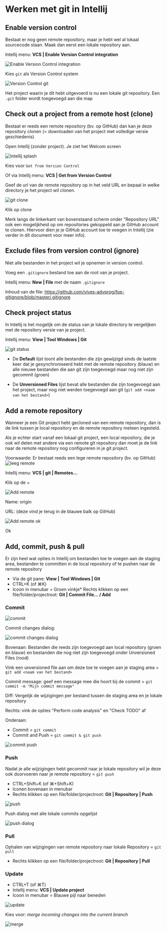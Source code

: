# Werken met git in Intellij

## Enable version control

Bestaat er nog geen remote repository, maar je hebt wel al lokaal sourcecode staan. Maak dan eerst een lokale repository aan.

Intellij menu: **VCS | Enable Version Control integration**

![Enable Version Control integration](https://github.com/vives-advprog/werken-met-git/blob/master/intellij/images/enableVersionControlIntegration.png 'Enable Version Control integration')

Kies `git` als Version Control system

![Version Control git](https://github.com/vives-advprog/werken-met-git/blob/master/intellij/images/versionControlGit.png 'Version Control git')

Het project waarin je dit hebt uitgevoerd is nu een lokale git repository. Een `.git` folder wordt toegevoegd aan die map

## Check out a project from a remote host (clone)﻿

Bestaat er reeds een remote repository (bv. op GitHub) dan kan je deze repository clonen (= downloaden van het project met volledige versie geschiedenis)

Open Intellij (zonder project). Je ziet het Welcom screen

![Intellij splash](https://github.com/vives-advprog/werken-met-git/blob/master/intellij/images/IntellijSplash.png 'Intellij splash')

Kies voor `Get from Version Control`

Of via Intellij menu: **VCS | Get from Version Control**

Geef de url van de remote repository op in het veld URL en bepaal in welke directory je het project wil clonen.

![git clone](https://github.com/vives-advprog/werken-met-git/blob/master/intellij/images/gitClone.png 'git clone')

Klik op clone

Merk langs de linkerkant van bovenstaand scherm onder "Repository URL" ook een mogelijkheid op om repositories gekoppeld aan je GitHub account te clonen. Hiervoor dien je je GitHub account toe te voegen in Intellij (zie verder in dit document voor meer info).

## Exclude files from version control (ignore)

Niet alle bestanden in het project wil je opnemen in version control.

Voeg een `.gitignore` bestand toe aan de root van je project.

Intellij menu: **New | File** met de naam `.gitignore`

Inhoud van de file: https://github.com/vives-advprog/fop-gitignore/blob/master/.gitignore

## Check project status﻿

In Intellij is het mogelijk om de status van je lokale directory te vergelijken met de repository versie van je project.

Intellij menu: **View | Tool Windows | Git**

![git status](https://github.com/vives-advprog/werken-met-git/blob/master/intellij/images/gitStatus.png 'git status')

* De **Default** lijst toont alle bestanden die zijn gewijzigd sinds de laatste keer dat je gesynchroniseerd hebt met de remote repository (blauw) en alle nieuwe bestanden die aan git zijn toegevoegd maar nog niet zijn gecommit (groen)

* De **Unversioned Files** lijst bevat alle bestanden die zijn toegevoegd aan het project, maar nog niet werden toegevoegd aan git (`git add <naam van het bestand>`)

## Add a remote repository﻿

Wanneer je een Git project hebt gecloned van een remote repository, dan is de link tussen je local repository en de remote repository meteen ingesteld.

Als je echter start vanaf een lokaal git project, een local repository, die je ook wil delen met andere via een remote git repository dan moet je de link naar de remote repository nog configureren in je git project.

Voorwaarde: Er bestaat reeds een lege remote repository (bv. op GitHub)
![leeg remote](https://github.com/vives-advprog/werken-met-git/blob/master/intellij/images/leegRemote.png 'leeg remote')

Intellij menu: **VCS | git | Remotes...**

Klik op de +

![Add remote](https://github.com/vives-advprog/werken-met-git/blob/master/intellij/images/addRemote.png 'add remote')

Name: origin

URL: <de url van de lege remote repository> (deze vind je terug in de blauwe balk op GitHub)

![Add remote ok](https://github.com/vives-advprog/werken-met-git/blob/master/intellij/images/addRemoteOk.png 'add remote ok')

Ok

## Add, commit, push & pull

Er zijn heel wat opties in Intellij om bestanden toe te voegen aan de staging area, bestanden te committen in de local repository of te pushen naar de remote repository

* Via de git pane: **View | Tool Windows | Git**
* CTRL+K (of ⌘K)
* Icoon in menubar = Groen vinkje* Rechts klikken op een file/folder/projectroot: **Git | Commit File... / Add**

### Commit

![commit](https://github.com/vives-advprog/werken-met-git/blob/master/intellij/images/commit.png 'commit')

Commit changes dialog:

![commit changes dialog](https://github.com/vives-advprog/werken-met-git/blob/master/intellij/images/commitChangesDialog.png 'ommit changes dialog')

Bovenaan: Bestanden die reeds zijn toegevoegd aan local repository (groen en blauw) en bestanden die nog niet zijn toegevoegd onder Unversioned Files (rood)

Vink een unversioned file aan om deze toe te voegen aan je staging area = `git add <naam van het bestand>`

Commit message: geef een message mee die hoort bij de commit = `git commit -m "Mijn commit message"`

Diff: Vergelijk de wijzigingen per bestand tussen de staging area en je lokale repository

Rechts: vink de opties "Perform code analysis" en "Check TODO" af

Onderaan:

* Commit  = `git commit`
* Commit and Push = `git commit & git push`

![commit push](https://github.com/vives-advprog/werken-met-git/blob/master/intellij/images/commitAndPush.png 'commit push')

### Push

Nadat je alle wijzigingen hebt gecommit naar je lokale repository wil je deze ook doorvoeren naar je remote repository = `git push`

* CTRL+Shift+K (of ⌘+Shift+K)
* Iconen bovenaan in menubar
* Rechts klikken op een file/folder/projectroot: **Git | Repository | Push**

![push](https://github.com/vives-advprog/werken-met-git/blob/master/intellij/images/push.png 'push')

Push dialog met alle lokale commits opgelijst

![push dialog](https://github.com/vives-advprog/werken-met-git/blob/master/intellij/images/pushDialog.png 'push dialog')

### Pull

Ophalen van wijzigingen van remote repository naar lokale Repository = `git pull`

* Rechts klikken op een file/folder/projectroot: **Git | Repository | Pull**

### Update

* CTRL+T (of ⌘T)
* Intellij menu: **VCS | Update project**
* Icoon in menubar = Blauwe pijl naar beneden

![update](https://github.com/vives-advprog/werken-met-git/blob/master/intellij/images/update.png 'update')

Kies voor: _merge incoming changes into the current branch_

![merge](https://github.com/vives-advprog/werken-met-git/blob/master/intellij/images/merge.png 'merge')

